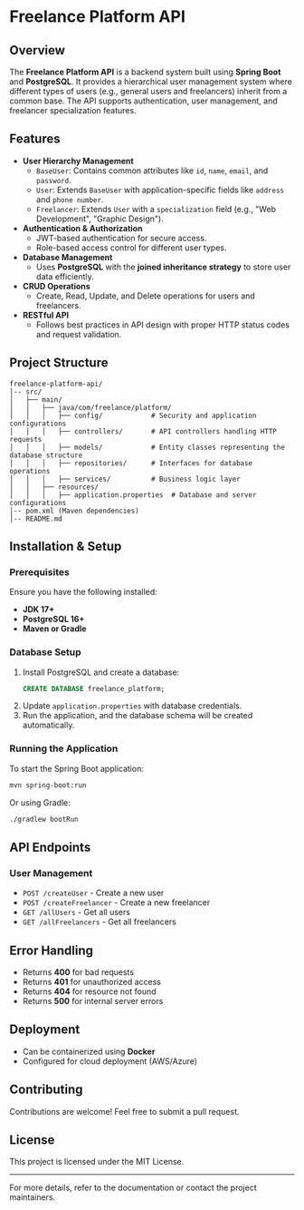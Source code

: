 # Freelance Platform API

## Overview
The **Freelance Platform API** is a backend system built using **Spring Boot** and **PostgreSQL**. It provides a hierarchical user management system where different types of users (e.g., general users and freelancers) inherit from a common base. The API supports authentication, user management, and freelancer specialization features.

## Features
- **User Hierarchy Management**
  - `BaseUser`: Contains common attributes like `id`, `name`, `email`, and `password`.
  - `User`: Extends `BaseUser` with application-specific fields like `address` and `phone number`.
  - `Freelancer`: Extends `User` with a `specialization` field (e.g., "Web Development", "Graphic Design").
- **Authentication & Authorization**
  - JWT-based authentication for secure access.
  - Role-based access control for different user types.
- **Database Management**
  - Uses **PostgreSQL** with the **joined inheritance strategy** to store user data efficiently.
- **CRUD Operations**
  - Create, Read, Update, and Delete operations for users and freelancers.
- **RESTful API**
  - Follows best practices in API design with proper HTTP status codes and request validation.

## Project Structure
```
freelance-platform-api/
│-- src/
│   ├── main/
│   │   ├── java/com/freelance/platform/
│   │   │   ├── config/            # Security and application configurations
│   │   │   ├── controllers/       # API controllers handling HTTP requests
│   │   │   ├── models/            # Entity classes representing the database structure
│   │   │   ├── repositories/      # Interfaces for database operations
│   │   │   ├── services/          # Business logic layer
│   │   ├── resources/
│   │   │   ├── application.properties  # Database and server configurations
│-- pom.xml (Maven dependencies)
│-- README.md
```

## Installation & Setup
### Prerequisites
Ensure you have the following installed:
- **JDK 17+**
- **PostgreSQL 16+**
- **Maven or Gradle**

### Database Setup
1. Install PostgreSQL and create a database:
   ```sql
   CREATE DATABASE freelance_platform;
   ```
2. Update `application.properties` with database credentials.
3. Run the application, and the database schema will be created automatically.

### Running the Application
To start the Spring Boot application:
```sh
mvn spring-boot:run
```
Or using Gradle:
```sh
./gradlew bootRun
```

## API Endpoints
### User Management
- `POST /createUser` - Create a new user
- `POST /createFreelancer` - Create a new freelancer
- `GET /allUsers` - Get all users
- `GET /allFreelancers` - Get all freelancers

## Error Handling
- Returns **400** for bad requests
- Returns **401** for unauthorized access
- Returns **404** for resource not found
- Returns **500** for internal server errors

## Deployment
- Can be containerized using **Docker**
- Configured for cloud deployment (AWS/Azure)

## Contributing
Contributions are welcome! Feel free to submit a pull request.

## License
This project is licensed under the MIT License.

---
For more details, refer to the documentation or contact the project maintainers.

